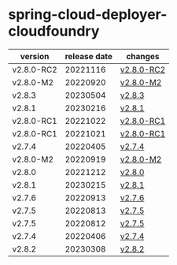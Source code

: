 # spring-cloud-deployer-cloudfoundry	


|version|release date|changes|
|---|---|---|
|v2.8.0-RC2|20221116|[v2.8.0-RC2](./v2.8.0-RC2-20221116.md)|
|v2.8.0-M2|20220920|[v2.8.0-M2](./v2.8.0-M2-20220920.md)|
|v2.8.3|20230504|[v2.8.3](./v2.8.3-20230504.md)|
|v2.8.1|20230216|[v2.8.1](./v2.8.1-20230216.md)|
|v2.8.0-RC1|20221022|[v2.8.0-RC1](./v2.8.0-RC1-20221022.md)|
|v2.8.0-RC1|20221021|[v2.8.0-RC1](./v2.8.0-RC1-20221021.md)|
|v2.7.4|20220405|[v2.7.4](./v2.7.4-20220405.md)|
|v2.8.0-M2|20220919|[v2.8.0-M2](./v2.8.0-M2-20220919.md)|
|v2.8.0|20221212|[v2.8.0](./v2.8.0-20221212.md)|
|v2.8.1|20230215|[v2.8.1](./v2.8.1-20230215.md)|
|v2.7.6|20220913|[v2.7.6](./v2.7.6-20220913.md)|
|v2.7.5|20220813|[v2.7.5](./v2.7.5-20220813.md)|
|v2.7.5|20220812|[v2.7.5](./v2.7.5-20220812.md)|
|v2.7.4|20220406|[v2.7.4](./v2.7.4-20220406.md)|
|v2.8.2|20230308|[v2.8.2](./v2.8.2-20230308.md)|
